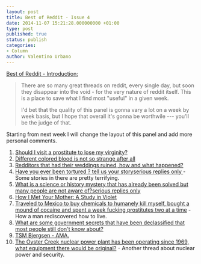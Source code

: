 ```yaml
---
layout: post
title: Best of Reddit - Issue 4
date: 2014-11-07 15:21:28.000000000 +01:00
type: post
published: true
status: publish
categories:
- Column
author: Valentino Urbano 
---
```


[Best of Reddit - Introduction:][0]

> There are so many great threads on reddit, every single day, but soon they disappear into the void - for the very nature of reddit itself. This is a place to save what I find most "useful" in a given week.
> 
> I'd bet that the quality of this panel is gonna vary a lot on a week by week basis, but I hope that overall it's gonna be worthwile --- you'll be the judge of that.

Starting from next week I will change the layout of this panel and add more personal comments.

1. [Should I visit a prostitute to lose my virginity?][1]
2. [Different colored blood is not so strange after all][2]
3. [Redditors that had their weddings ruined, how and what happened?][3]
4. [Have you ever been tortured ? tell us your storyserious replies only ][4] - Some stories in there are pretty terrifying.
5. [What is a science or history mystery that has already been solved but many people are not aware of?serious replies only][5]
6. [How I Met Your Mother: A Study in Violet][6]
7. [Traveled to Mexico to buy chemicals to humanely kill myself, bought a mound of cocaine and spent a week fucking prostitutes two at a time][7] - How a man rediscovered how to live.
8. [What are some government secrets that have been declassified that most people still don't know about?][8]
9. [TSM Bjergsen - AMA.][9]
10. [The Oyster Creek nuclear power plant has been operating since 1969, what equipment there would be original?][10] - Another thread about nuclear power and security.


[0]: http://www.myshar.org/best-of-reddit-introduction/
[1]: http://www.reddit.com/r/makemychoice/comments/2knd51/should_i_visit_a_prostitute_to_lose_my_virginity/
[2]: http://www.reddit.com/r/worldbuilding/comments/2koad4/different_colored_blood_is_not_so_strange_after/
[3]: http://www.reddit.com/r/AskReddit/comments/2l17cv/redditors_that_had_their_weddings_ruined_how_and/
[4]: http://www.reddit.com/r/AskReddit/comments/2kyzi4/serious_have_you_ever_been_tortured_tell_us_your/
[5]: http://www.reddit.com/r/AskReddit/comments/2ke5gh/serious_what_is_a_science_or_history_mystery_that/clkujdy
[6]: http://www.reddit.com/r/FanTheories/comments/159tk9/how_i_met_your_mother_a_study_in_violet_xpost/
[7]: http://www.reddit.com/r/casualiama/comments/2lbqym/traveled_to_mexico_to_buy_chemicals_to_humanely/
[8]: http://www.reddit.com/r/AskReddit/comments/2leqe9/what_are_some_government_secrets_that_have_been/
[9]: http://www.reddit.com/r/leagueoflegends/comments/2lel5s/tsm_bjergsen_ama/
[10]: http://www.reddit.com/r/AskEngineers/comments/2ghhqa/the_oyster_creek_nuclear_power_plant_has_been/